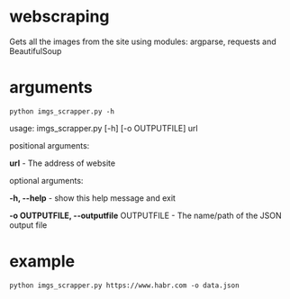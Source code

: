 # webscraping
Gets all the images from the site using modules: argparse, requests and BeautifulSoup


# arguments

    python imgs_scrapper.py -h

usage: imgs_scrapper.py [-h] [-o OUTPUTFILE] url


positional arguments:

  **url**                   - The address of website

optional arguments:

  **-h, --help**            - show this help message and exit
  
  **-o OUTPUTFILE, --outputfile** OUTPUTFILE                        - The name/path of the JSON output file

# example

    python imgs_scrapper.py https://www.habr.com -o data.json
